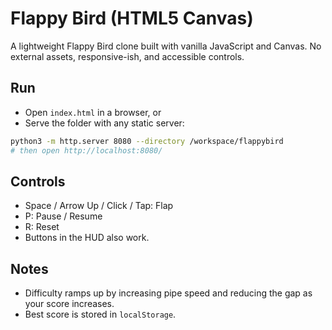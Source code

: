 # Flappy Bird (HTML5 Canvas)

A lightweight Flappy Bird clone built with vanilla JavaScript and Canvas. No external assets, responsive-ish, and accessible controls.

## Run

- Open `index.html` in a browser, or
- Serve the folder with any static server:

```bash
python3 -m http.server 8080 --directory /workspace/flappybird
# then open http://localhost:8080/
```

## Controls

- Space / Arrow Up / Click / Tap: Flap
- P: Pause / Resume
- R: Reset
- Buttons in the HUD also work.

## Notes

- Difficulty ramps up by increasing pipe speed and reducing the gap as your score increases.
- Best score is stored in `localStorage`.